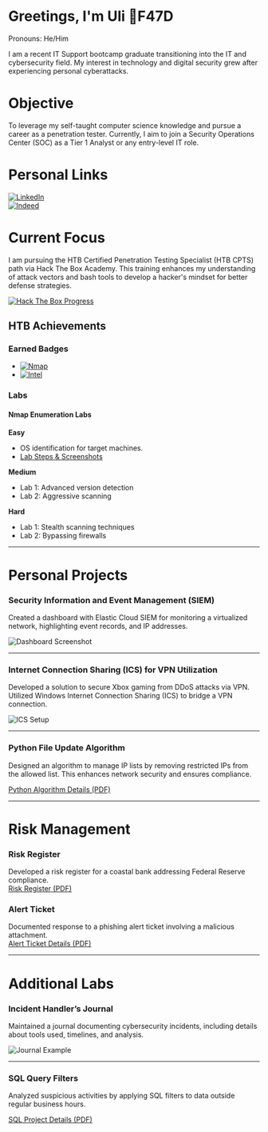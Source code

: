 # Greetings, I'm Uli F47D
Pronouns: He/Him

I am a recent IT Support bootcamp graduate transitioning into the IT and cybersecurity field. My interest in technology and digital security grew after experiencing personal cyberattacks.

# Objective
To leverage my self-taught computer science knowledge and pursue a career as a penetration tester. Currently, I aim to join a Security Operations Center (SOC) as a Tier 1 Analyst or any entry-level IT role.

# Personal Links
[![LinkedIn](https://img.shields.io/badge/-LinkedIn-0072b1?&style=for-the-badge&logo=linkedin&logoColor=white)](https://www.linkedin.com/in/ulises-aguilar-maturin-46794825a)  
[![Indeed](https://img.shields.io/badge/Indeed-808080?style=for-the-badge&logo=indeed&logoColor=white)](https://profile.indeed.com/p/ulisesa-lfm3n5l)

# Current Focus
I am pursuing the HTB Certified Penetration Testing Specialist (HTB CPTS) path via Hack The Box Academy. This training enhances my understanding of attack vectors and bash tools to develop a hacker's mindset for better defense strategies.

[![Hack The Box Progress](https://img.shields.io/badge/Hack%20The%20Box-2ecc71?style=for-the-badge&logo=hackthebox&logoColor=white)](https://github.com/uli385899/uli385899/blob/main/.assets/Screenshot%202024-05-14%20155631.png)

## HTB Achievements

### Earned Badges
 - [![Nmap](https://img.shields.io/badge/Nmap-ffffff?style=for-the-badge&logoColor=grey)](https://academy.hackthebox.com/achievement/badge/5f80b67c-c13b-11ee-891c-bea50ffe6cb4)
 - [![Intel](https://img.shields.io/badge/Intel-007bff?style=for-the-badge&logoColor=white)](https://academy.hackthebox.com/achievement/badge/ff4c8077-f166-11ee-b18d-bea50ffe6cb4)
<br> <!-- this is an empty line-->
### Labs

#### Nmap Enumeration Labs

**Easy**  
- OS identification for target machines.  
- [Lab Steps & Screenshots](./Labs/Nmap_Easy.md)

**Medium**  
- Lab 1: Advanced version detection  
- Lab 2: Aggressive scanning  

**Hard**  
- Lab 1: Stealth scanning techniques  
- Lab 2: Bypassing firewalls

---

# Personal Projects

### Security Information and Event Management (SIEM)
Created a dashboard with Elastic Cloud SIEM for monitoring a virtualized network, highlighting event records, and IP addresses.

![Dashboard Screenshot](https://github.com/uli385899/uli385899/blob/main/.assets/Screenshot%202024-05-28%20154738.png)

---

### Internet Connection Sharing (ICS) for VPN Utilization
Developed a solution to secure Xbox gaming from DDoS attacks via VPN. Utilized Windows Internet Connection Sharing (ICS) to bridge a VPN connection.

![ICS Setup](https://github.com/uli385899/uli385899/blob/main/.assets/Untitled1.png)

---

### Python File Update Algorithm
Designed an algorithm to manage IP lists by removing restricted IPs from the allowed list. This enhances network security and ensures compliance.

[Python Algorithm Details (PDF)](https://github.com/uli385899/uli385899/blob/main/.assets/Algorithm%20for%20file%20updates%20in%20Python.pdf)

---

# Risk Management

### Risk Register
Developed a risk register for a coastal bank addressing Federal Reserve compliance.  
[Risk Register (PDF)](https://github.com/uli385899/uli385899/blob/main/.assets/Risk%20register.pdf)

### Alert Ticket
Documented response to a phishing alert ticket involving a malicious attachment.  
[Alert Ticket Details (PDF)](https://github.com/uli385899/uli385899/blob/main/.assets/Alert%20ticket.pdf)

---

# Additional Labs

### Incident Handler’s Journal
Maintained a journal documenting cybersecurity incidents, including details about tools used, timelines, and analysis.

![Journal Example](https://github.com/uli385899/uli385899/blob/main/.assets/Screenshot%202024-08-30%20211511.png)

---

### SQL Query Filters
Analyzed suspicious activities by applying SQL filters to data outside regular business hours.

[SQL Project Details (PDF)](https://github.com/uli385899/uli385899/blob/main/.assets/Apply%20filters%20to%20SQL%20queries%202.pdf)

